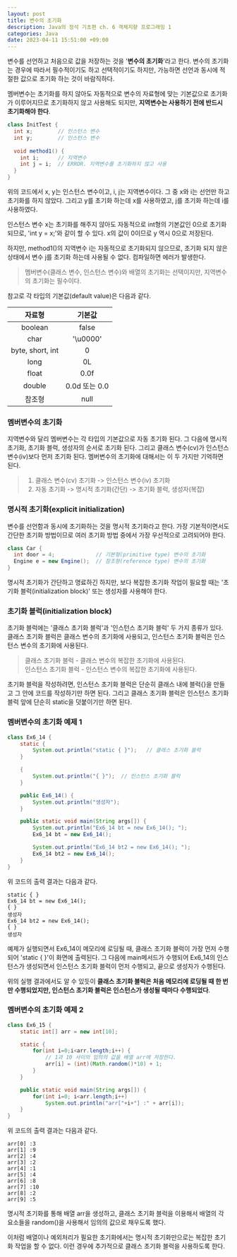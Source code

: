```yaml
---
layout: post
title: 변수의 초기화
description: Java의 정석 기초편 ch. 6 객체지향 프로그래밍 1
categories: Java
date: 2023-04-11 15:51:00 +09:00
---
```

변수를 선언하고 처음으로 값을 저장하는 것을 '**변수의 초기화**'라고 한다. 변수의 초기화는 경우에 따라서 필수적이기도 하고 선택적이기도 하지만, 가능하면 선언과 동시에 적절한 값으로 초기화 하는 것이 바람직하다.

멤버변수는 초기화를 하지 않아도 자동적으로 변수의 자료형에 맞는 기본값으로 초기화가 이루어지므로 초기화하지 않고 사용해도 되지만, **지역변수는 사용하기 전에 반드시 초기화해야 한다**.

```java
class InitTest {
  int x;        // 인스턴스 변수
  int y;        // 인스턴스 변수
  
  void method1() {
    int i;      // 지역변수
    int j = i;  // ERROR. 지역변수를 초기화하지 않고 사용
  }
}
```

위의 코드에서 x, y는 인스턴스 변수이고, i, j는 지역변수이다. 그 중 x와 i는 선언만 하고 초기화를 하지 않았다. 그리고 y를 초기화 하는데 x를 사용하였고, j를 초기화 하는데 i를 사용하였다.

인스턴스 변수 x는 초기화를 해주지 않아도 자동적으로 int형의 기본값인 0으로 초기화되므로, 'int y = x;'와 같이 할 수 있다. x의 값이 0이므로 y 역시 0으로 저장된다.

하지만, method1()의 지역변수 i는 자동적으로 초기화되지 않으므로, 초기화 되지 않은 상태에서 변수 j를 초기화 하는데 사용될 수 없다. 컴파일하면 에러가 발생한다.

> 멤버변수(클래스 변수, 인스턴스 변수)와 배열의 초기화는 선택이지만, 지역변수의 초기화는 필수이다.

참고로 각 타입의 기본값(default value)은 다음과 같다.

|자료형|기본값|
|:---:|:---:|
|boolean|false|
|char|'\u0000'|
|byte, short, int|0|
|long|0L|
|float|0.0f|
|double|0.0d 또는 0.0|
|참조형|null|


### 멤버변수의 초기화

지역변수와 달리 멤버변수는 각 타입의 기본값으로 자동 초기화 된다. 그 다음에 명시적 초기화, 초기화 블럭, 생성자의 순서로 초기화 된다. 그리고 클래스 변수(cv)가 인스턴스 변수(iv)보다 먼저 초기화 된다. 멤버변수의 초기화에 대해서는 이 두 가지만 기억하면 된다.

> 1. 클래스 변수(cv) 초기화 -> 인스턴스 변수(iv) 초기화
> 2. 자동 초기화 -> 명시적 초기화(간단) -> 초기화 블럭, 생성자(복잡)


### 명시적 초기화(explicit initialization)

변수를 선언함과 동시에 초기화하는 것을 명시적 초기화라고 한다. 가장 기본적이면서도 간단한 초기화 방법이므로 여러 초기화 방법 중에서 가장 우선적으로 고려되어야 한다.

```java
class Car {
  int door = 4;             // 기본형(primitive type) 변수의 초기화
  Engine e = new Engine();  // 참조형(reference type) 변수의 초기화
}
```

명시적 초기화가 간단하고 명료하긴 하지만, 보다 복잡한 초기화 작업이 필요할 때는 '초기화 블럭(initialization block)' 또는 생성자를 사용해야 한다.


### 초기화 블럭(initialization block)

초기화 블럭에는 '클래스 초기화 블럭'과 '인스턴스 초기화 블럭' 두 가지 종류가 있다. 클래스 초기화 블럭은 클래스 변수의 초기화에 사용되고, 인스턴스 초기화 블럭은 인스턴스 변수의 초기화에 사용된다.

> 클래스 초기화 블럭 - 클래스 변수의 복잡한 초기화에 사용된다.\
> 인스턴스 초기화 블럭 - 인스턴스 변수의 복잡한 초기화에 사용된다.

초기화 블럭을 작성하려면, 인스턴스 초기화 블럭은 단순히 클래스 내에 블럭{}을 만들고 그 안에 코드를 작성하기만 하면 된다. 그리고 클래스 초기화 블럭은 인스턴스 초기화 블럭 앞에 단순히 static을 덧붙이기만 하면 된다.


### 멤버변수의 초기화 예제 1

```java
class Ex6_14 {
	static {
		System.out.println("static { }");	// 클래스 초기화 블럭 
	}

	{
		System.out.println("{ }");	// 인스턴스 초기화 블럭 
	}

	public Ex6_14() {
		System.out.println("생성자");
	}

	public static void main(String args[]) {
		System.out.println("Ex6_14 bt = new Ex6_14(); ");
		Ex6_14 bt = new Ex6_14();

		System.out.println("Ex6_14 bt2 = new Ex6_14(); ");
		Ex6_14 bt2 = new Ex6_14();
	}
}
```

위 코드의 출력 결과는 다음과 같다.

```
static { }
Ex6_14 bt = new Ex6_14(); 
{ }
생성자
Ex6_14 bt2 = new Ex6_14(); 
{ }
생성자
```

예제가 실행되면서 Ex6_14이 메모리에 로딩될 때, 클래스 초기화 블럭이 가장 먼저 수행되어 'static { }'이 화면에 출력된다. 그 다음에 main메서드가 수행되어 Ex6_14의 인스턴스가 생성되면서 인스턴스 초기화 블럭이 먼저 수행되고, 끝으로 생성자가 수행된다. 

위의 실행 결과에서도 알 수 있듯이 **클래스 초기화 블럭은 처음 메모리에 로딩될 때 한 번만 수행되었지만, 인스턴스 초기화 블럭은 인스턴스가 생성될 때마다 수행되었다**.


### 멤버변수의 초기화 예제 2

```java
class Ex6_15 {
	static int[] arr = new int[10];

	static {
		for(int i=0;i<arr.length;i++) {
			// 1과 10 사이의 임의의 값을 배열 arr에 저장한다. 
			arr[i] = (int)(Math.random()*10) + 1;
		}
	}

	public static void main(String args[]) {
		for(int i=0; i<arr.length;i++)
			System.out.println("arr["+i+"] :" + arr[i]);
	}
}
```

위 코드의 출력 결과는 다음과 같다.

```
arr[0] :3
arr[1] :9
arr[2] :4
arr[3] :2
arr[4] :1
arr[5] :4
arr[6] :8
arr[7] :10
arr[8] :2
arr[9] :5
```

명시적 초기화를 통해 배열 arr을 생성하고, 클래스 초기화 블럭을 이용해서 배열의 각 요소들을 random()을 사용해서 임의의 값으로 채우도록 했다.

이처럼 배열이나 예외처리가 필요한 초기화에서는 명시적 초기화만으로는 복잡한 초기화 작업을 할 수 없다. 이런 경우에 추가적으로 클래스 초기화 블럭을 사용하도록 한다.
